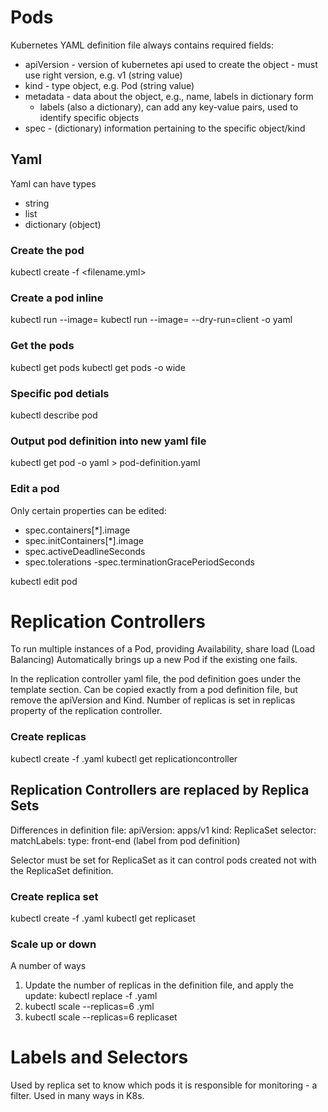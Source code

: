 # Pods
Kubernetes YAML definition file always contains required fields:
- apiVersion - version of kubernetes api used to create the object - must use right version, e.g. v1 (string value)
- kind - type object, e.g. Pod (string value)
- metadata - data about the object, e.g., name, labels in dictionary form
  - labels (also a dictionary), can add any key-value pairs, used to identify specific objects
- spec - (dictionary) information pertaining to the specific object/kind


## Yaml
Yaml can have types
- string
- list
- dictionary (object)


### Create the pod
kubectl create -f <filename.yml>
### Create a pod inline
kubectl run <podname> --image=<imagename>
kubectl run <podname> --image=<imagename> --dry-run=client -o yaml
### Get the pods
kubectl get pods
kubectl get pods -o wide
### Specific pod detials
kubectl describe pod <podname>
### Output pod definition into new yaml file
kubectl get pod <pod-name> -o yaml > pod-definition.yaml
### Edit a pod
Only certain properties can be edited:
- spec.containers[*].image
- spec.initContainers[*].image
- spec.activeDeadlineSeconds
- spec.tolerations
-spec.terminationGracePeriodSeconds

kubectl edit pod <pod-name> 

# Replication Controllers
To run multiple instances of a Pod, providing Availability, share load (Load Balancing)
Automatically brings up a new Pod if the existing one fails.

In the replication controller yaml file, the pod definition goes under the template section. Can be copied exactly from a pod definition file, but remove the apiVersion and Kind.
Number of replicas is set in replicas property of the replication controller.

### Create replicas
kubectl create -f <rc-definition>.yaml
kubectl get replicationcontroller

## Replication Controllers are replaced by **Replica Sets**
Differences in definition file:
apiVersion: apps/v1
kind: ReplicaSet
selector:
  matchLabels:
    type: front-end (label from pod definition)

Selector must be set for ReplicaSet as it can control pods created not with the ReplicaSet definition.

### Create replica set
kubectl create -f <rs-definition>.yaml
kubectl get replicaset

### Scale up or down
A number of ways
1. Update the number of replicas in the definition file, and apply the update: kubectl replace -f <rs-definition>.yaml
2. kubectl scale --replicas=6 <rs-definition>.yml
3. kubectl scale --replicas=6 replicaset <replica set name>


# Labels and Selectors
Used by replica set to know which pods it is responsible for monitoring - a filter. Used in many ways in K8s.



